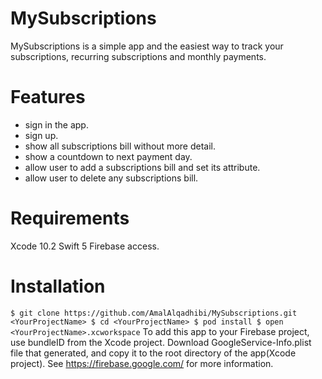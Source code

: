 # MySubscriptions
MySubscriptions is a simple app and the easiest way to track your subscriptions, recurring subscriptions and monthly payments.
# Features
- sign in the app.
- sign up.
- show all subscriptions bill without more detail.
- show a countdown to next payment day.
- allow user to add a subscriptions bill and set its attribute.
- allow user to delete any subscriptions bill.

# Requirements
Xcode 10.2
Swift 5
Firebase access.
# Installation
`
$ git clone https://github.com/AmalAlqadhibi/MySubscriptions.git <YourProjectName>
$ cd <YourProjectName>
$ pod install
$ open <YourProjectName>.xcworkspace
`
To add this app to your Firebase project, use bundleID from the Xcode project. 
Download GoogleService-Info.plist file that generated, and copy it to the root directory of the app(Xcode project).
See https://firebase.google.com/ for more information.


